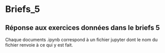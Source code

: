 # Briefs_5

## Réponse aux exercices données dans le briefs 5

Chaque documents .ipynb correspond à un fichier jupyter dont le nom du fichier renvoie à ce qui y est fait.
